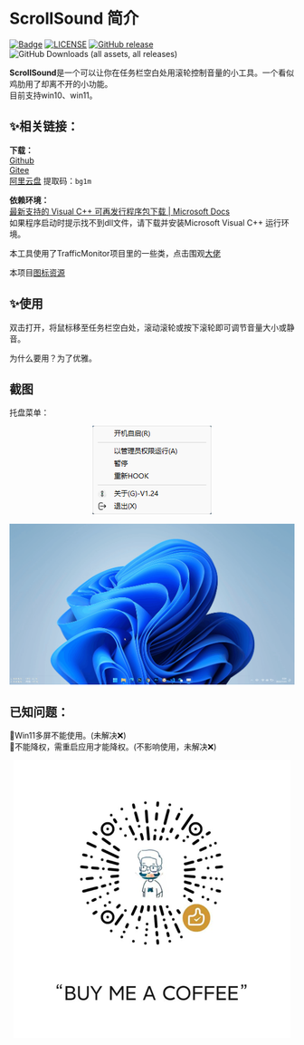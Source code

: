 
# ScrollSound 简介
[![Badge](https://img.shields.io/badge/link-996.icu-%23FF4D5B.svg?style=flat-square)](https://996.icu/#/en_US)
[![LICENSE](https://img.shields.io/badge/license-Anti%20996-blue.svg?style=flat-square)](https://github.com/996icu/996.ICU/blob/master/LICENSE)
[![GitHub release](https://img.shields.io/github/release/SWDaby/ScrollSound.svg?style=flat-square)](https://github.com/SWDaby/ScrollSound/releases/latest)
![GitHub Downloads (all assets, all releases)](https://img.shields.io/github/downloads/swdaby/scrollsound/total?style=flat-square&labelColor=%23636363&color=%2325c2a0)<br>

**ScrollSound**是一个可以让你在任务栏空白处用滚轮控制音量的小工具。一个看似鸡肋用了却离不开的小功能。<br>
目前支持win10、win11。<br>



## ✨相关链接：
**下载：**<br>
[Github](https://github.com/SWDaby/ScrollSound/releases/latest)<br>
[Gitee](https://gitee.com/swdaby/ScrollSound/releases/)<br>
[阿里云盘](https://www.aliyundrive.com/s/TBGXFokBRB3) 提取码：`bg1m`<br>

**依赖环境：**<br>
[最新支持的 Visual C++ 可再发行程序包下载 | Microsoft Docs](https://docs.microsoft.com/zh-CN/cpp/windows/latest-supported-vc-redist?view=msvc-170)<br>
如果程序启动时提示找不到dll文件，请下载并安装Microsoft Visual C++ 运行环境。<br>


本工具使用了TrafficMonitor项目里的一些类，点击围观[大佬](https://github.com/zhongyang219/TrafficMonitor)<br>

本项目[图标资源](https://www.flaticon.com/)<br>

## ✨使用

双击打开，将鼠标移至任务栏空白处，滚动滚轮或按下滚轮即可调节音量大小或静音。

为什么要用？为了优雅。

## 截图

托盘菜单：

<div align=center><img src="./imgs/snipaste.png" ></div>

![](./imgs/Animation.gif)

## 已知问题：

🔴Win11多屏不能使用。(未解决❌)<br>
🔴不能降权，需重启应用才能降权。(不影响使用，未解决❌)<br>

<div align=center><img src="./imgs/Reward.png"></div>


